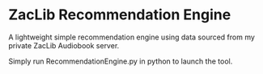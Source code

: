 # ZacLib Recommendation Engine

A lightweight simple recommendation engine using data sourced from my private ZacLib Audiobook server. 

Simply run RecommendationEngine.py in python to launch the tool.